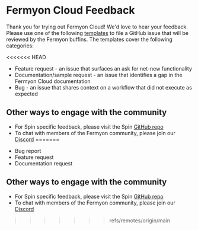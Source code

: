 # Fermyon Cloud Feedback 
Thank you for trying out Fermyon Cloud! We'd love to hear your feedback. Please use one of the following [templates](https://github.com/fermyon/feedback/issues/new/choose) to file a GitHub issue that will be reviewed by the Fermyon buffins. The templates cover the following categories:

<<<<<<< HEAD
* Feature request - an issue that surfaces an ask for net-new functionality
* Documentation/sample request - an issue that identifies a gap in the Fermyon Cloud documentation 
* Bug - an issue that shares context on a workflow that did not execute as expected

## Other ways to engage with the community
- For Spin specific feedback, please visit the Spin [GitHub repo](https://github.com/fermyon/spin)
- To chat with members of the Fermyon community, please join our [Discord](https://discord.com/invite/AAFNfS7NGf)
=======
* Bug report
* Feature request
* Documentation request 

## Other ways to engage with the community
- For Spin specific feedback, please visit the Spin [GitHub repo]()
- To chat with members of the Fermyon community, please join our [Discord]()
>>>>>>> refs/remotes/origin/main
